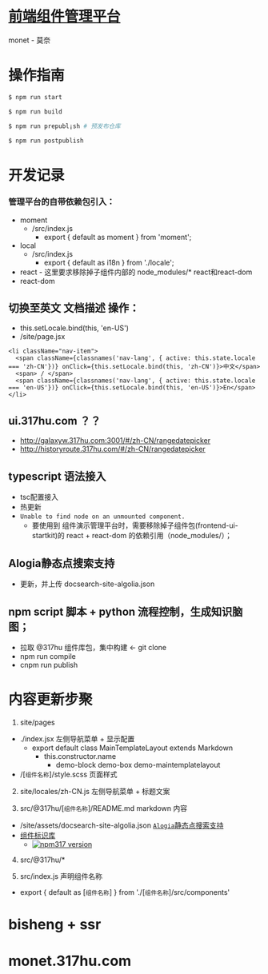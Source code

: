 # [前端组件管理平台](http://monet.317hu.com/#/zh-CN/quick-start)

monet - 莫奈

# 操作指南

```bash
$ npm run start

$ npm run build

$ npm run prepubl¡sh # 预发布仓库

$ npm run postpublish
```

# 开发记录

### 管理平台的自带依赖包引入：
- moment
  - /src/index.js
    - export { default as moment } from 'moment';
- local
  - /src/index.js
    - export { default as i18n } from './locale';
- react - 这里要求移除掉子组件内部的 node_modules/* react和react-dom
- react-dom

## 切换至英文 文档描述 操作：

- this.setLocale.bind(this, 'en-US')
- /site/page.jsx

```
<li className="nav-item">
  <span className={classnames('nav-lang', { active: this.state.locale === 'zh-CN'})} onClick={this.setLocale.bind(this, 'zh-CN')}>中文</span>
  <span> / </span>
  <span className={classnames('nav-lang', { active: this.state.locale === 'en-US'})} onClick={this.setLocale.bind(this, 'en-US')}>En</span>
</li>
```

## ui.317hu.com ？？

- http://galaxyw.317hu.com:3001/#/zh-CN/rangedatepicker
- http://historyroute.317hu.com/#/zh-CN/rangedatepicker

## typescript 语法接入

- tsc配置接入
- 热更新
- `Unable to find node on an unmounted component.`
  - 要使用到 组件演示管理平台时，需要移除掉子组件包(frontend-ui-startkit)的 react + react-dom 的依赖引用（node_modules/）；

## Alogia静态点搜索支持

- 更新，并上传 docsearch-site-algolia.json 

## npm script 脚本 + python 流程控制，生成知识脑图；

- 拉取 @317hu 组件库包，集中构建 <- git clone
- npm run compile
- cnpm run publish


# 内容更新步聚

1. site/pages
  - ./index.jsx                                                    左侧导航菜单 + 显示配置
    - export default class MainTemplateLayout extends Markdown
      - this.constructor.name
        - demo-block demo-box demo-maintemplatelayout
  - /[`组件名称`]/style.scss                                        页面样式

2. site/locales/zh-CN.js                                           左侧导航菜单 + 标题文案

3. src/@317hu/[`组件名称`]/README.md                                markdown 内容
  - /site/assets/docsearch-site-algolia.json  [`Alogia`静态点搜索支持](http://noonteam.com/pages/viewpage.action?pageId=3473412)
  - [组件标识库](https://shields.io/#/)
    - [![npm317 version](https://img.shields.io/badge/npm317-1.0.3-green.svg)](http://npm.intra.317hu.com/package/@317hu/rangedatepicker)

4. src/@317hu/*    
                           
5. src/index.js                                                   声明组件名称
  - export { default as [`组件名称`] } from './[`组件名称`]/src/components'

# bisheng + ssr

# monet.317hu.com
